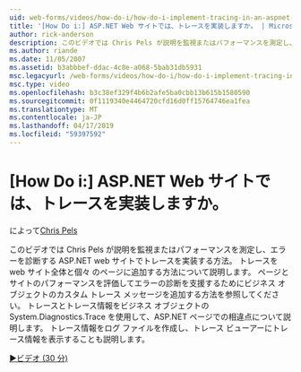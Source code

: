 ```yaml
---
uid: web-forms/videos/how-do-i/how-do-i-implement-tracing-in-an-aspnet-web-site
title: '[How Do i:] ASP.NET Web サイトでは、トレースを実装しますか。 | Microsoft Docs'
author: rick-anderson
description: このビデオでは Chris Pels が説明を監視またはパフォーマンスを測定し、エラーを診断する ASP.NET web サイトでトレースを実装する方法。 学習リソースの選択.
ms.author: riande
ms.date: 11/05/2007
ms.assetid: b3abbbef-ddac-4c8e-a068-5bab31db5931
msc.legacyurl: /web-forms/videos/how-do-i/how-do-i-implement-tracing-in-an-aspnet-web-site
msc.type: video
ms.openlocfilehash: b3c38ef329f4b6b2afe5ba0cbb13b615b1580590
ms.sourcegitcommit: 0f1119340e4464720cfd16d0ff15764746ea1fea
ms.translationtype: MT
ms.contentlocale: ja-JP
ms.lasthandoff: 04/17/2019
ms.locfileid: "59397592"
---
```

# <a name="how-do-i--implement-tracing-in-an-aspnet-web-site"></a>[How Do i:] ASP.NET Web サイトでは、トレースを実装しますか。

によって[Chris Pels](https://twitter.com/chrispels)

このビデオでは Chris Pels が説明を監視またはパフォーマンスを測定し、エラーを診断する ASP.NET web サイトでトレースを実装する方法。 トレースを web サイト全体と個々 のページに追加する方法について説明します。 ページとサイトのパフォーマンスを評価してエラーの診断を支援するためにビジネス オブジェクトのカスタム トレース メッセージを追加する方法を参照してください。 トレースとトレース情報をビジネス オブジェクトの System.Diagnostics.Trace を使用して、ASP.NET ページでの相違点について説明します。 トレース情報をログ ファイルを作成し、トレース ビューアーにトレース情報を表示することも説明します。

[&#9654;ビデオ (30 分)](https://channel9.msdn.com/Blogs/ASP-NET-Site-Videos/how-do-i-implement-tracing-in-an-aspnet-web-site)
